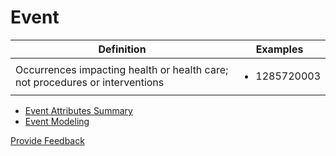 # Event

| Definition                                                                   | Examples                                                                                               |
| ---------------------------------------------------------------------------- | ------------------------------------------------------------------------------------------------------ |
| Occurrences impacting health or health care; not procedures or interventions | <ul><li>1285720003 |Financial abuse (event)|</li><li>409495001 |Bioterrorist attack (event)|</li></ul> |

* [Event Attributes Summary](event-attributes-summary.md)
* [Event Modeling](event-modeling.md)

<a href="https://docs.google.com/forms/d/e/1FAIpQLScTmbZIf0UEQwYDkY27EEWBkaiYkHSbR0_9DmFrMLXoQLyL7Q/viewform?usp=pp_url&#x26;entry.1767247133=SCT+Editorial+Guide&#x26;entry.670899847=Event" class="button primary">Provide Feedback</a>
